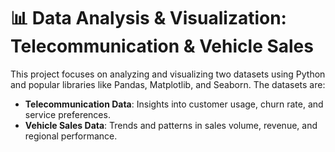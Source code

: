 # 📊 Data Analysis & Visualization: Telecommunication & Vehicle Sales

This project focuses on analyzing and visualizing two datasets using Python and popular libraries like Pandas, Matplotlib, and Seaborn. The datasets are:

- **Telecommunication Data**: Insights into customer usage, churn rate, and service preferences.
- **Vehicle Sales Data**: Trends and patterns in sales volume, revenue, and regional performance.
